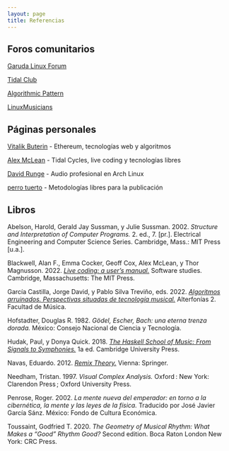 ```yaml
---
layout: page
title: Referencias
---
```


## Foros comunitarios

[Garuda Linux Forum](https://forum.garudalinux.org/)

[Tidal Club](https://club.tidalcycles.org/)

[Algorithmic Pattern](https://forum.alpaca.lurk.org/)

[LinuxMusicians](https://linuxmusicians.com/)

## Páginas personales

[Vitalik Buterin](https://vitalik.ca/) - Ethereum, tecnologías web y algoritmos

[Alex McLean](https://slab.org/) - Tidal Cycles, live coding y tecnologías libres

[David Runge](https://sleepmap.de/) - Audio profesional en Arch Linux

[perro tuerto](https://perrotuerto.blog/) - Metodologías libres para la publicación

## Libros

Abelson, Harold, Gerald Jay Sussman, y Julie Sussman. 2002. _Structure and Interpretation of Computer Programs._ 2. ed., 7. [pr.]. Electrical Engineering and Computer Science Series. Cambridge, Mass.: MIT Press [u.a.].

Blackwell, Alan F., Emma Cocker, Geoff Cox, Alex McLean, y Thor Magnusson. 2022. [_Live coding: a user’s manual._](https://livecodingbook.toplap.org/) Software studies. Cambridge, Massachusetts: The MIT Press.

García Castilla, Jorge David, y Pablo Silva Treviño, eds. 2022. [_Algoritmos arruinados. Perspectivas situadas de tecnología musical._](http://www.repositorio.fam.unam.mx/handle/123456789/139) Alterfonías 2. Facultad de Música.

Hofstadter, Douglas R. 1982. _Gödel, Escher, Bach: una eterna trenza dorada._ México: Consejo Nacional de Ciencia y Tecnología.

Hudak, Paul, y Donya Quick. 2018. [_The Haskell School of Music: From Signals to Symphonies._](https://doi.org/10.1017/9781108241861) 1a ed. Cambridge University Press.

Navas, Eduardo. 2012. [_Remix Theory._](https://doi.org/10.1007/978-3-7091-1263-2) Vienna: Springer.

Needham, Tristan. 1997. _Visual Complex Analysis._ Oxford : New York: Clarendon Press ; Oxford University Press.

Penrose, Roger. 2002. _La mente nueva del emperador: en torno a la cibernética, la mente y las leyes de la física._ Traducido por José Javier García Sánz. México: Fondo de Cultura Económica.

Toussaint, Godfried T. 2020. _The Geometry of Musical Rhythm: What Makes a “Good” Rhythm Good?_ Second edition. Boca Raton London New York: CRC Press. 

